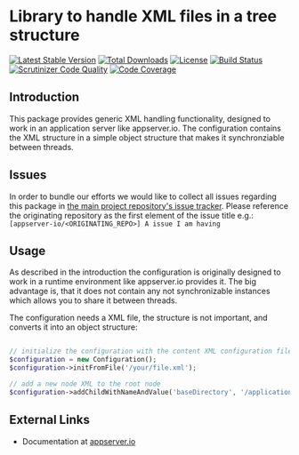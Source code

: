 # Library to handle XML files in a tree structure

[![Latest Stable Version](https://img.shields.io/packagist/v/appserver-io/configuration.svg?style=flat-square)](https://packagist.org/packages/appserver-io/configuration) 
 [![Total Downloads](https://img.shields.io/packagist/dt/appserver-io/configuration.svg?style=flat-square)](https://packagist.org/packages/appserver-io/configuration)
 [![License](https://img.shields.io/packagist/l/appserver-io/configuration.svg?style=flat-square)](https://packagist.org/packages/appserver-io/configuration)
 [![Build Status](https://img.shields.io/travis/appserver-io/configuration/master.svg?style=flat-square)](http://travis-ci.org/appserver-io/configuration)
 [![Scrutinizer Code Quality](https://img.shields.io/scrutinizer/g/appserver-io/configuration/master.svg?style=flat-square)](https://scrutinizer-ci.com/g/appserver-io/configuration/?branch=master)
 [![Code Coverage](https://img.shields.io/scrutinizer/coverage/g/appserver-io/configuration/master.svg?style=flat-square)](https://scrutinizer-ci.com/g/appserver-io/configuration/?branch=master)

## Introduction

This package provides generic XML handling functionality, designed to work in an 
application server like appserver.io. The configuration contains the XML structure in
a simple object structure that makes it synchronziable between threads.

## Issues

In order to bundle our efforts we would like to collect all issues regarding this package in [the main project repository's issue tracker](https://github.com/appserver-io/appserver/issues).
Please reference the originating repository as the first element of the issue title e.g.:
`[appserver-io/<ORIGINATING_REPO>] A issue I am having`

## Usage

As described in the introduction the configuration is originally designed to work in a
runtime environment like appserver.io provides it. The big advantage is, that it does
not contain any not synchronizable instances which allows you to share it between
threads.

The configuration needs a XML file, the structure is not important, and converts it
into an object structure:

```php

// initialize the configuration with the content XML configuration file
$configuration = new Configuration();
$configuration->initFromFile('/your/file.xml');

// add a new node XML to the root node 
$configuration->addChildWithNameAndValue('baseDirectory', '/application/base/directory');

```

## External Links

* Documentation at [appserver.io](http://docs.appserver.io)
